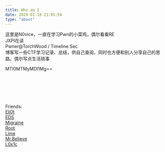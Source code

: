 ```yaml
---
title: Who am I
date: 2020-01-18 21:01:54
type: "about"
---
```



这里是N0vice，一直在学习Pwn的小菜鸡，偶尔看看RE  
JXPI在读  
Pwner@TorchWood / Timeline Sec  
博客写一些CTF学习记录、总结，供自己查阅，同时也方便和别人分享自己的思路。偶尔写点生活琐事  
  
  
MTI0MTMyMDI1Mg==  
<br/>
<br/>   
<br/>
<br/>
<br/>
Friends:  
[Eli0t](http://ybm911.work/)  
[EDS](http://www.ericdshen.com/)  
[Migraine](https://migraine-sudo.github.io)  
[Root](https://shawroot.cc/)  
[Lime](http://djstudy.top/)  
[Mr.Believe](https://mrbelieve128.github.io/)  
[L0x1c](https://l0x1c.github.io/)